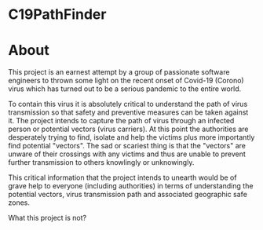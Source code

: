 # C19PathFinder

# About

This project is an earnest attempt by a group of passionate software engineers to thrown some light on the recent onset of Covid-19 (Corono) virus which has turned out to be a serious pandemic to the entire world.

To contain this virus it is absolutely critical to understand the path of virus transmission so that safety and preventive measures can be taken against it. The project intends to capture the path of virus through an infected person or potential vectors (virus carriers). At this point the authorities are desperately trying to find, isolate and help the victims plus more importantly find potential "vectors". The sad or scariest thing is that the "vectors" are unware of their crossings with any victims and thus are unable to prevent further transmission to others knowlingly or unknowingly. 

This critical information that the project intends to unearth would be of grave help to everyone (including authorities) in terms of understanding the potential vectors, virus transmission path and associated geographic safe zones.

What this project is not?

